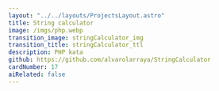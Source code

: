 ```yaml
---
layout: "../../layouts/ProjectsLayout.astro"
title: String calculator
image: /imgs/php.webp
transition_image: stringCalculator_img
transition_title: stringCalculator_ttl
description: PHP kata
github: https://github.com/alvarolarraya/StringCalculator
cardNumber: 17
aiRelated: false
---
```

